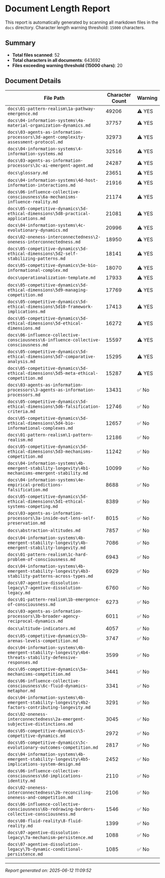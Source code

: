 # Document Length Report

This report is automatically generated by scanning all markdown files in the `docs` directory.
Character length warning threshold: `15000` characters.

## Summary

- **Total files scanned**: 52
- **Total characters in all documents**: 643692
- **Files exceeding warning threshold (15000 chars)**: 20

## Document Details

| File Path | Character Count | Warning |
|---|---|---|
| `docs\01-pattern-realism\1a-pathway-emergence.md` | 49206 | ⚠️ YES |
| `docs\04-information-systems\4a-material-organization-dynamics.md` | 37757 | ⚠️ YES |
| `docs\03-agents-as-information-processors\3d-agent-complexity-assessment-protocol.md` | 32973 | ⚠️ YES |
| `docs\04-information-systems\4-information-systems.md` | 32516 | ⚠️ YES |
| `docs\03-agents-as-information-processors\3c-ai-emergent-agent.md` | 24287 | ⚠️ YES |
| `docs\glossary.md` | 23651 | ⚠️ YES |
| `docs\04-information-systems\4d-host-information-interactions.md` | 21916 | ⚠️ YES |
| `docs\06-influence-collective-consciousness\6a-mechanisms-influence-reality.md` | 21174 | ⚠️ YES |
| `docs\05-competitive-dynamics\5d-ethical-dimensions\5d8-practical-applications.md` | 21081 | ⚠️ YES |
| `docs\04-information-systems\4c-evolutionary-dynamics.md` | 20996 | ⚠️ YES |
| `docs\02-oneness-interconnectedness\2-oneness-interconnectedness.md` | 18950 | ⚠️ YES |
| `docs\05-competitive-dynamics\5d-ethical-dimensions\5d2-self-stabilizing-patterns.md` | 18141 | ⚠️ YES |
| `docs\05-competitive-dynamics\5e-bio-informational-complex.md` | 18070 | ⚠️ YES |
| `docs\operationalization-template.md` | 17933 | ⚠️ YES |
| `docs\05-competitive-dynamics\5d-ethical-dimensions\5d9-managing-competition.md` | 17769 | ⚠️ YES |
| `docs\05-competitive-dynamics\5d-ethical-dimensions\5d10-framework-implications.md` | 17413 | ⚠️ YES |
| `docs\05-competitive-dynamics\5d-ethical-dimensions\5d-ethical-dimensions.md` | 16272 | ⚠️ YES |
| `docs\06-influence-collective-consciousness\6-influence-collective-consciousness.md` | 15597 | ⚠️ YES |
| `docs\05-competitive-dynamics\5d-ethical-dimensions\5d7-comparative-analysis.md` | 15295 | ⚠️ YES |
| `docs\05-competitive-dynamics\5d-ethical-dimensions\5d5-meta-ethical-competition.md` | 15287 | ⚠️ YES |
| `docs\03-agents-as-information-processors\3-agents-as-information-processors.md` | 13431 | ✅ No |
| `docs\05-competitive-dynamics\5d-ethical-dimensions\5d6-falsification-criteria.md` | 12746 | ✅ No |
| `docs\05-competitive-dynamics\5d-ethical-dimensions\5d4-bio-informational-complexes.md` | 12657 | ✅ No |
| `docs\01-pattern-realism\1-pattern-realism.md` | 12186 | ✅ No |
| `docs\05-competitive-dynamics\5d-ethical-dimensions\5d3-mechanisms-competition.md` | 11242 | ✅ No |
| `docs\04-information-systems\4b-emergent-stability-longevity\4b1-mechanisms-emergent-stability.md` | 10099 | ✅ No |
| `docs\04-information-systems\4e-empirical-predictions-falsification.md` | 8688 | ✅ No |
| `docs\05-competitive-dynamics\5d-ethical-dimensions\5d1-ethical-systems-competing.md` | 8389 | ✅ No |
| `docs\03-agents-as-information-processors\3a-inside-out-lens-self-preservation.md` | 8015 | ✅ No |
| `docs\abstraction-altitudes.md` | 7857 | ✅ No |
| `docs\04-information-systems\4b-emergent-stability-longevity\4b-emergent-stability-longevity.md` | 7086 | ✅ No |
| `docs\01-pattern-realism\1c-hard-problem-of-consciousness.md` | 6943 | ✅ No |
| `docs\04-information-systems\4b-emergent-stability-longevity\4b3-stability-patterns-across-types.md` | 6929 | ✅ No |
| `docs\07-agentive-dissolution-legacy\7-agentive-dissolution-legacy.md` | 6760 | ✅ No |
| `docs\01-pattern-realism\1b-emergence-of-consciousness.md` | 6273 | ✅ No |
| `docs\03-agents-as-information-processors\3b-broader-agency-reciprocal-dynamics.md` | 6011 | ✅ No |
| `docs\altitude-indicators.md` | 4057 | ✅ No |
| `docs\05-competitive-dynamics\5b-arenas-levels-competition.md` | 3747 | ✅ No |
| `docs\04-information-systems\4b-emergent-stability-longevity\4b4-threats-stability-defensive-responses.md` | 3599 | ✅ No |
| `docs\05-competitive-dynamics\5a-mechanisms-competition.md` | 3441 | ✅ No |
| `docs\06-influence-collective-consciousness\6c-fluid-dynamics-metaphor.md` | 3341 | ✅ No |
| `docs\04-information-systems\4b-emergent-stability-longevity\4b2-factors-contributing-longevity.md` | 3291 | ✅ No |
| `docs\02-oneness-interconnectedness\2a-emergent-subjective-distinctions.md` | 3045 | ✅ No |
| `docs\05-competitive-dynamics\5-competitive-dynamics.md` | 2972 | ✅ No |
| `docs\05-competitive-dynamics\5c-evolutionary-outcomes-competition.md` | 2817 | ✅ No |
| `docs\04-information-systems\4b-emergent-stability-longevity\4b5-implications-system-design.md` | 2452 | ✅ No |
| `docs\06-influence-collective-consciousness\6d-implications-identity.md` | 2110 | ✅ No |
| `docs\02-oneness-interconnectedness\2b-reconciling-oneness-and-competition.md` | 2106 | ✅ No |
| `docs\06-influence-collective-consciousness\6b-redrawing-borders-collective-consciousness.md` | 1546 | ✅ No |
| `docs\08-fluid-reality\8-fluid-reality.md` | 1399 | ✅ No |
| `docs\07-agentive-dissolution-legacy\7a-mechanism-persistence.md` | 1088 | ✅ No |
| `docs\07-agentive-dissolution-legacy\7b-dynamic-conditional-persistence.md` | 1085 | ✅ No |

---

*Report generated on: 2025-06-12 11:09:52*
